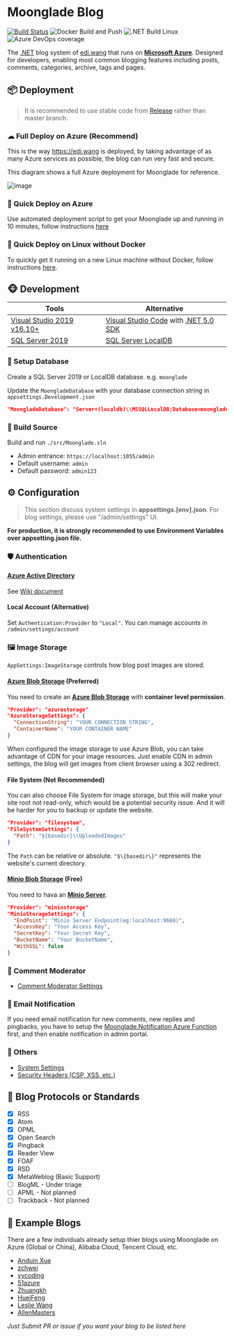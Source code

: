 # Moonglade Blog

[![Build Status](https://dev.azure.com/ediwang/Edi-GitHub/_apis/build/status/EdiWang.Moonglade?branchName=master)](https://dev.azure.com/ediwang/Moonglade%20DevOps/_build/latest?definitionId=68&branchName=master) 
![Docker Build and Push](https://github.com/EdiWang/Moonglade/workflows/Docker%20Build%20and%20Push/badge.svg) 
![.NET Build Linux](https://github.com/EdiWang/Moonglade/workflows/.NET%20Build%20Linux/badge.svg) 
![Azure DevOps coverage](https://img.shields.io/azure-devops/coverage/ediwang/Moonglade%20DevOps/68?label=Unit%20Test%20Coverage)

The [.NET](https://dotnet.microsoft.com/) blog system of [edi.wang](https://edi.wang) that runs on [**Microsoft Azure**](https://azure.microsoft.com/en-us/). Designed for developers, enabling most common blogging features including posts, comments, categories, archive, tags and pages.

## 📦 Deployment

> It is recommended to use stable code from [Release](https://github.com/EdiWang/Moonglade/releases) rather than master branch.

### ☁ Full Deploy on Azure (Recommend)

This is the way https://edi.wang is deployed, by taking advantage of as many Azure services as possible, the blog can run very fast and secure.

This diagram shows a full Azure deployment for Moonglade for reference.

![image](https://blog.ediwangcdn.com/web-assets/ediwang-azure-arch-visio.png)

### 🐋 Quick Deploy on Azure

Use automated deployment script to get your Moonglade up and running in 10 minutes, follow instructions [here](https://github.com/EdiWang/Moonglade/wiki/Quick-Deploy-on-Azure)

### 🐧 Quick Deploy on Linux without Docker

To quickly get it running on a new Linux machine without Docker, follow instructions [here](https://github.com/EdiWang/Moonglade/wiki/Quick-Install-on-Linux-Machine).

## 🐵 Development

Tools | Alternative
--- | ---
[Visual Studio 2019 v16.10+](https://visualstudio.microsoft.com/) | [Visual Studio Code](https://code.visualstudio.com/) with [.NET 5.0 SDK](http://dot.net)
[SQL Server 2019](https://www.microsoft.com/en-us/sql-server/sql-server-2019) | [SQL Server LocalDB](https://docs.microsoft.com/en-us/sql/database-engine/configure-windows/sql-server-express-localdb?view=sql-server-ver15?WT.mc_id=AZ-MVP-5002809)

### 💾 Setup Database

Create a SQL Server 2019 or LocalDB database. e.g. ```moonglade```

Update the `MoongladeDatabase` with your database connection string in `appsettings.Development.json`

```json
"MoongladeDatabase": "Server=(localdb)\\MSSQLLocalDB;Database=moonglade;Trusted_Connection=True;"
```

### 🔨 Build Source

Build and run `./src/Moonglade.sln`
- Admin entrance: `https://localhost:1055/admin`
- Default username: `admin`
- Default password: `admin123`

## ⚙ Configuration

> This section discuss system settings in **appsettings.[env].json**. For blog settings, please use "/admin/settings" UI.

**For production, it is strongly recommended to use Environment Variables over appsetting.json file.**

### 🛡 Authentication

#### [Azure Active Directory](https://azure.microsoft.com/en-us/services/active-directory/)

See [Wiki document](https://github.com/EdiWang/Moonglade/wiki/Use-Azure-Active-Directory-Authentication)

#### Local Account (Alternative)

Set `Authentication:Provider` to `"Local"`. You can manage accounts in `/admin/settings/account`

### 🖼 Image Storage
`AppSettings:ImageStorage` controls how blog post images are stored.

#### [Azure Blob Storage](https://azure.microsoft.com/en-us/services/storage/blobs/) (Preferred)

You need to create an [**Azure Blob Storage**](https://azure.microsoft.com/en-us/services/storage/blobs/) with **container level permission**. 

```json
"Provider": "azurestorage"
"AzureStorageSettings": {
  "ConnectionString": "YOUR CONNECTION STRING",
  "ContainerName": "YOUR CONTAINER NAME"
}
```

When configured the image storage to use Azure Blob, you can take advantage of CDN for your image resources. Just enable CDN in admin settings, the blog will get images from client browser using a 302 redirect.

#### File System (Not Recommended)

You can also choose File System for image storage, but this will make your site root not read-only, which would be a potential security issue. And it will be harder for you to backup or update the website.

```json
"Provider": "filesystem",
"FileSystemSettings": {
  "Path": "${basedir}\\UploadedImages"
}
```
The ```Path``` can be relative or absolute. ```"$\{basedir\}"``` represents the website's current directory. 

#### [Minio Blob Storage](https://min.io/) (Free)

You need to hava an [**Minio Server**](https://docs.min.io/). 

```json
"Provider": "miniostorage"
"MinioStorageSettings": {
  "EndPoint": "Minio Server Endpoint(eg:localhost:9600)",
  "AccessKey": "Your Access Key",
  "SecretKey": "Your Secret Key",
  "BucketName": "Your BucketName",
  "WithSSL": false
}
```
### 🤬 Comment Moderator

- [Comment Moderator Settings](https://github.com/EdiWang/Moonglade/wiki/Comment-Moderator-Settings)

### 📧 Email Notification

If you need email notification for new comments, new replies and pingbacks, you have to setup the [Moonglade.Notification Azure Function](https://github.com/EdiWang/Moonglade.Notification) first, and then enable notification in admin portal.

### 🔩 Others

- [System Settings](https://github.com/EdiWang/Moonglade/wiki/System-Settings)
- [Security Headers (CSP, XSS, etc.)](https://github.com/EdiWang/Moonglade/wiki/Security-Headers-(CSP,-XSS,-etc.))

## 🎉 Blog Protocols or Standards

- [X] RSS
- [X] Atom
- [X] OPML
- [X] Open Search
- [X] Pingback
- [X] Reader View
- [X] FOAF
- [X] RSD
- [X] MetaWeblog (Basic Support)
- [ ] BlogML - Under triage
- [ ] APML - Not planned
- [ ] Trackback - Not planned

## 🐼 Example Blogs

There are a few individuals already setup thier blogs using Moonglade on Azure (Global or China), Alibaba Cloud, Tencent Cloud, etc.

- [Anduin Xue](https://anduin.aiursoft.com/)
- [zchwei](https://zchwei.com/)
- [yycoding](https://www.yycoding.xyz/)
- [51azure](https://www.51azure.cloud/)
- [Zhuangkh](https://zhuangkh.com/)
- [HueiFeng](https://blog.stackable.cn/)
- [Leslie Wang](https://lesliewxj.com/)
- [AllenMasters](https://allenmasters.com)

*Just Submit PR or issue if you want your blog to be listed here*
